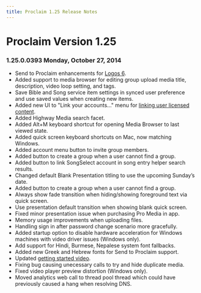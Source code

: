 ```yaml
---
title: Proclaim 1.25 Release Notes
---
```


# Proclaim Version 1.25

### 1.25.0.0393 Monday, October 27, 2014
* Send to Proclaim enhancements for [Logos 6](http://logos.com).
* Added support to media browser for editing group upload media title, description, video loop setting, and tags.
* Save Bible and Song service item settings in synced user preference and use saved values when creating new items.
* Added new UI to "Link your accounts..." menu for [linking user licensed content](https://community.logos.com/forums/t/92805.aspx). 
* Added Highway Media search facet.
* Added Alt+M keyboard shortcut for opening Media Browser to last viewed state.
* Added quick screen keyboard shortcuts on Mac, now matching Windows.
* Added account menu button to invite group members.
* Added button to create a group when a user cannot find a group.
* Added button to link SongSelect account in song entry helper search results.
* Changed default Blank Presentation titling to use the upcoming Sunday’s date.
* Added button to create a group when a user cannot find a group.
* Always show fade transition when hiding/showing foreground text via quick screen.
* Use presentation default transition when showing blank quick screen.
* Fixed minor presentation issue when purchasing Pro Media in app.
* Memory usage improvements when uploading files.
* Handling sign in after password change scenario more gracefully.
* Added startup option to disable hardware acceleration for Windows machines with video driver issues (Windows only).
* Add support for Hindi, Burmese, Nepalese system font fallbacks.
* Added new Greek and Hebrew fonts for Send to Proclaim support.
* Updated [getting started video](http://fast.wistia.net/embed/iframe/5wif3me9vy).
* Fixing bug causing unecessary calls to try and hide duplicate media.
* Fixed video player preview distortion (Windows only).
* Moved analytics web call to thread pool thread which could have previously caused a hang when resolving DNS.

